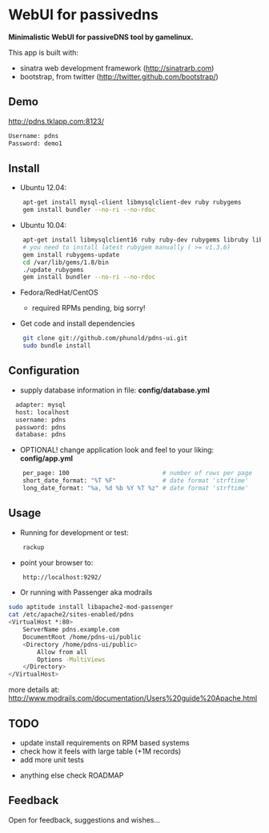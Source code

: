# WebUI for passivedns

**Minimalistic WebUI for passiveDNS tool by gamelinux.**

This app is built with:
* sinatra web development framework (http://sinatrarb.com)
* bootstrap, from twitter (http://twitter.github.com/bootstrap/)

## Demo

http://pdns.tklapp.com:8123/
````Bash
Username: pdns
Password: demo1
````

## Install

- Ubuntu 12.04:
````Bash
    apt-get install mysql-client libmysqlclient-dev ruby rubygems
    gem install bundler --no-ri --no-rdoc
````

- Ubuntu 10.04: 

````Bash
    apt-get install libmysqlclient16 ruby ruby-dev rubygems libruby libruby-extras
    # you need to install latest rubygem manually ( >= v1.3.6)
    gem install rubygems-update
    cd /var/lib/gems/1.8/bin
    ./update_rubygems
    gem install bundler --no-ri --no-rdoc
`````

- Fedora/RedHat/CentOS
  * required RPMs pending, big sorry!

- Get code and install dependencies

````Bash
    git clone git://github.com/phunold/pdns-ui.git
    sudo bundle install
````

## Configuration

- supply database information in file: **config/database.yml**

````Bash
  adapter: mysql
  host: localhost
  username: pdns
  password: pdns
  database: pdns
````

- OPTIONAL! change application look and feel to your liking: **config/app.yml**

````Bash
    per_page: 100                          # number of rows per page
    short_date_format: "%T %F"             # date format 'strftime'
    long_date_format: "%a, %d %b %Y %T %z" # date format 'strftime'
````

## Usage

- Running for development or test:

````Bash
    rackup
````

- point your browser to:

````Bash
    http://localhost:9292/
````

- Or running with Passenger aka modrails
````Bash
sudo aptitude install libapache2-mod-passenger
cat /etc/apache2/sites-enabled/pdns
<VirtualHost *:80>
    ServerName pdns.example.com
    DocumentRoot /home/pdns-ui/public
    <Directory /home/pdns-ui/public>
        Allow from all
        Options -MultiViews
    </Directory>
</VirtualHost>
````
  more details at: http://www.modrails.com/documentation/Users%20guide%20Apache.html

## TODO
- update install requirements on RPM based systems
- check how it feels with large table (+1M records)
- add more unit tests
* anything else check ROADMAP

## Feedback

Open for feedback, suggestions and wishes...
